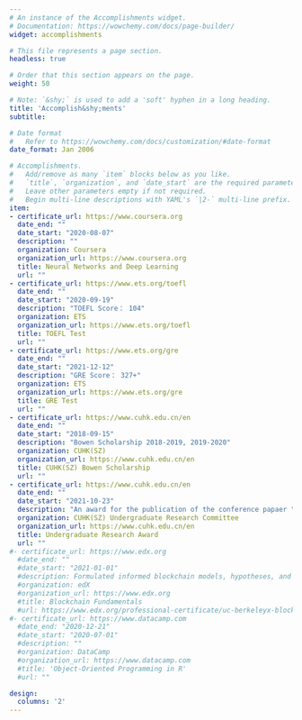 ```yaml
---
# An instance of the Accomplishments widget.
# Documentation: https://wowchemy.com/docs/page-builder/
widget: accomplishments

# This file represents a page section.
headless: true

# Order that this section appears on the page.
weight: 50

# Note: `&shy;` is used to add a 'soft' hyphen in a long heading.
title: 'Accomplish&shy;ments'
subtitle:

# Date format
#   Refer to https://wowchemy.com/docs/customization/#date-format
date_format: Jan 2006

# Accomplishments.
#   Add/remove as many `item` blocks below as you like.
#   `title`, `organization`, and `date_start` are the required parameters.
#   Leave other parameters empty if not required.
#   Begin multi-line descriptions with YAML's `|2-` multi-line prefix.
item:
- certificate_url: https://www.coursera.org
  date_end: ""
  date_start: "2020-08-07"
  description: ""
  organization: Coursera
  organization_url: https://www.coursera.org
  title: Neural Networks and Deep Learning
  url: ""
- certificate_url: https://www.ets.org/toefl
  date_end: ""
  date_start: "2020-09-19"
  description: "TOEFL Score： 104"
  organization: ETS
  organization_url: https://www.ets.org/toefl
  title: TOEFL Test
  url: ""
- certificate_url: https://www.ets.org/gre
  date_end: ""
  date_start: "2021-12-12"
  description: "GRE Score： 327+"
  organization: ETS
  organization_url: https://www.ets.org/gre
  title: GRE Test
  url: ""
- certificate_url: https://www.cuhk.edu.cn/en
  date_end: ""
  date_start: "2018-09-15"
  description: "Bowen Scholarship 2018-2019, 2019-2020"
  organization: CUHK(SZ)
  organization_url: https://www.cuhk.edu.cn/en
  title: CUHK(SZ) Bowen Scholarship
  url: ""
- certificate_url: https://www.cuhk.edu.cn/en
  date_end: ""
  date_start: "2021-10-23"
  description: "An award for the publication of the conference papaer "Clustering Enabled Few-shot Load Forecasting""
  organization: CUHK(SZ) Undergraduate Research Committee
  organization_url: https://www.cuhk.edu.cn/en
  title: Undergraduate Research Award
  url: ""
#- certificate_url: https://www.edx.org
  #date_end: ""
  #date_start: "2021-01-01"
  #description: Formulated informed blockchain models, hypotheses, and use cases.
  #organization: edX
  #organization_url: https://www.edx.org
  #title: Blockchain Fundamentals
  #url: https://www.edx.org/professional-certificate/uc-berkeleyx-blockchain-fundamentals
#- certificate_url: https://www.datacamp.com
  #date_end: "2020-12-21"
  #date_start: "2020-07-01"
  #description: ""
  #organization: DataCamp
  #organization_url: https://www.datacamp.com
  #title: 'Object-Oriented Programming in R'
  #url: ""

design:
  columns: '2' 
---
```

